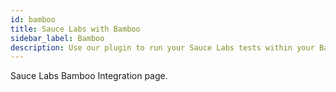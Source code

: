 ```yaml
---
id: bamboo
title: Sauce Labs with Bamboo
sidebar_label: Bamboo
description: Use our plugin to run your Sauce Labs tests within your Bamboo pipeline.
---
```


Sauce Labs Bamboo Integration page.
